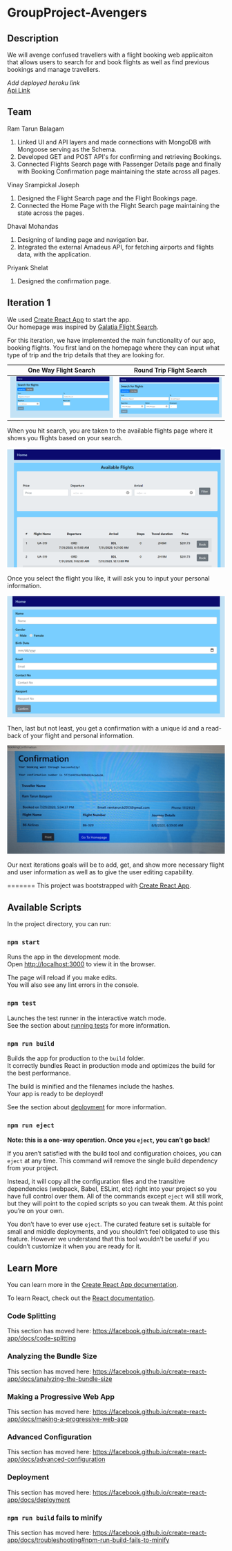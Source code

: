 # GroupProject-Avengers

## Description
We will avenge confused travellers with a flight booking web applicaiton that allows users to search for and book flights as well as find previous bookings and manage travellers.

*Add deployed heroku link*\
[Api Link](https://github.ccs.neu.edu/NEU-CS5610-SU20/GroupProject-avengers-API)

## Team
Ram Tarun Balagam
1. Linked UI and API layers and made connections with MongoDB with Mongoose serving as the Schema.
2. Developed GET and POST API's for confirming and retrieving Bookings.
3. Connected Flights Search page with Passenger Details page and finally with Booking Confirmation page maintaining the state across all pages.

Vinay Srampickal Joseph
1. Designed the Flight Search page and the Flight Bookings page.
2. Connected the Home Page with the Flight Search page maintaining the state across the pages.

Dhaval Mohandas
1. Designing of landing page and navigation bar.
2. Integrated the external Amadeus API, for fetching airports and flights data, with the application.

Priyank Shelat
1. Designed the confirmation page.

## Iteration 1
We used [Create React App](https://github.com/facebook/create-react-app) to start the app.\
Our homepage was inspired by [Galatia Flight Search](https://galatia.herokuapp.com/homepage). 

For this iteration, we have implemented the main functionality of our app, booking flights. You first land on the homepage where they can input what type of trip and the trip details that they are looking for.

One Way Flight Search             |  Round Trip Flight Search
:-------------------------:|:-------------------------:
![](readme_images/Homepage_OneWay.PNG) | ![](readme_images/Homepage_RoundTrip.PNG)

When you hit search, you are taken to the available flights page where it shows you flights based on your search.

![](readme_images/AvailableFlights.PNG)

Once you select the flight you like, it will ask you to input your personal information.

![](readme_images/PassengerDetail.PNG)

Then, last but not least, you get a confirmation with a unique id and a read-back of your flight and personal information.

![](readme_images/ConfirmationPage.png)

Our next iterations goals will be to add, get, and show more necessary flight and user information as well as to give the user editing capability.

=======
This project was bootstrapped with [Create React App](https://github.com/facebook/create-react-app).

## Available Scripts

In the project directory, you can run:

### `npm start`

Runs the app in the development mode.<br />
Open [http://localhost:3000](http://localhost:3000) to view it in the browser.

The page will reload if you make edits.<br />
You will also see any lint errors in the console.

### `npm test`

Launches the test runner in the interactive watch mode.<br />
See the section about [running tests](https://facebook.github.io/create-react-app/docs/running-tests) for more information.

### `npm run build`

Builds the app for production to the `build` folder.<br />
It correctly bundles React in production mode and optimizes the build for the best performance.

The build is minified and the filenames include the hashes.<br />
Your app is ready to be deployed!

See the section about [deployment](https://facebook.github.io/create-react-app/docs/deployment) for more information.

### `npm run eject`

**Note: this is a one-way operation. Once you `eject`, you can’t go back!**

If you aren’t satisfied with the build tool and configuration choices, you can `eject` at any time. This command will remove the single build dependency from your project.

Instead, it will copy all the configuration files and the transitive dependencies (webpack, Babel, ESLint, etc) right into your project so you have full control over them. All of the commands except `eject` will still work, but they will point to the copied scripts so you can tweak them. At this point you’re on your own.

You don’t have to ever use `eject`. The curated feature set is suitable for small and middle deployments, and you shouldn’t feel obligated to use this feature. However we understand that this tool wouldn’t be useful if you couldn’t customize it when you are ready for it.

## Learn More

You can learn more in the [Create React App documentation](https://facebook.github.io/create-react-app/docs/getting-started).

To learn React, check out the [React documentation](https://reactjs.org/).

### Code Splitting

This section has moved here: https://facebook.github.io/create-react-app/docs/code-splitting

### Analyzing the Bundle Size

This section has moved here: https://facebook.github.io/create-react-app/docs/analyzing-the-bundle-size

### Making a Progressive Web App

This section has moved here: https://facebook.github.io/create-react-app/docs/making-a-progressive-web-app

### Advanced Configuration

This section has moved here: https://facebook.github.io/create-react-app/docs/advanced-configuration

### Deployment

This section has moved here: https://facebook.github.io/create-react-app/docs/deployment

### `npm run build` fails to minify

This section has moved here: https://facebook.github.io/create-react-app/docs/troubleshooting#npm-run-build-fails-to-minify
